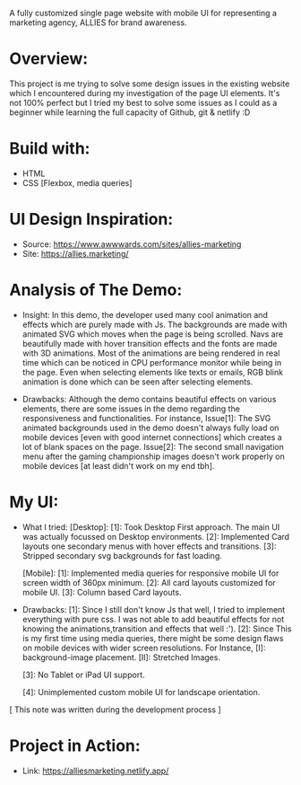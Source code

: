 A fully customized single page website with mobile UI for representing a marketing agency, ALLIES for brand awareness.

# Overview:
This project is me trying to solve some design issues in the existing website which I encountered
during my investigation of the page UI elements. It's not 100% perfect but I tried my best to solve
some issues as I could as a beginner while learning the full capacity of Github, git & netlify :D

# Build with:
* HTML
* CSS [Flexbox, media queries]

# UI Design Inspiration: 
* Source:  https://www.awwwards.com/sites/allies-marketing
* Site: https://allies.marketing/

# Analysis of The Demo:
* Insight: 
    In this demo, the developer used many cool animation and effects which are purely made with Js.
    The backgrounds are made with animated SVG which moves when the page is being scrolled. 
    Navs are beautifully made with hover transition effects and the fonts are made with 3D animations. 
    Most of the animations are being rendered in real time which can be noticed in CPU performance monitor 
    while being in the page. Even when selecting elements like texts or emails, RGB blink animation is 
    done which can be seen after selecting elements.

* Drawbacks: 
    Although the demo contains beautiful effects on various elements, there are some issues in the demo regarding the responsiveness and functionalities. For instance,
        Issue[1]: 
                The SVG animated backgrounds used in the demo doesn't always fully load
                on mobile devices [even with good internet connections] which creates a lot 
                of blank spaces on the page. 
        Issue[2]: 
                The second small navigation menu after the gaming championship images 
                doesn't work properly on mobile devices [at least didn't work on my end tbh].
 
# My UI:
* What I tried: 
    [Desktop]:
        [1]: Took Desktop First approach. The main UI was actually focussed on Desktop environments.
        [2]: Implemented Card layouts one secondary menus with hover effects and transitions.
        [3]: Stripped secondary svg backgrounds for fast loading.

    [Mobile]:
        [1]: Implemented media queries for responsive mobile UI for screen width of 360px minimum.
        [2]: All card layouts customized for mobile UI.
        [3]: Column based Card layouts.
* Drawbacks:
    [1]: 
        Since I still don't know Js that well, I tried to implement everything with pure css. 
        I was not able to add beautiful effects for not knowing the animations,transition and effects 
        that well :').
    [2]:
        Since This is my first time using media queries, there might be some design flaws on mobile
        devices with wider screen resolutions. For Instance,
        [I]: background-image placement.
        [II]: Stretched Images.

    [3]:
        No Tablet or iPad UI support.
        
    [4]:
        Unimplemented custom mobile UI for landscape orientation.

[ This note was written during the development process ]


# Project in Action:
* Link: https://alliesmarketing.netlify.app/